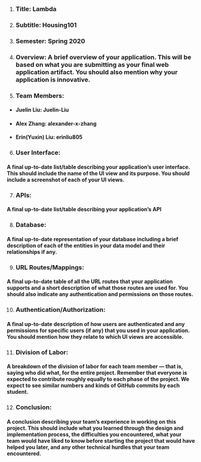1. ### Title: Lambda

2. ### Subtitle: Housing101

3. ### Semester: Spring 2020

4. ### Overview: A brief overview of your application. This will be based on what you are submitting as your final web application artifact. You should also mention why your application is innovative.

5. ### Team Members: 
-  #### Juelin Liu: Juelin-Liu
- #### Alex Zhang: alexander-x-zhang
- #### Erin(Yuxin) Liu: erinliu805

6. ### User Interface: 
#### A final up-to-date list/table describing your application’s user interface. This should include the name of the UI view and its purpose. You should include a screenshot of each of your UI views.

7. ### APIs: 
#### A final up-to-date list/table describing your application’s API

8. ### Database: 
#### A final up-to-date representation of your database including a brief description of each of the entities in your data model and their relationships if any.

9. ### URL Routes/Mappings: 
#### A final up-to-date table of all the URL routes that your application supports and a short description of what those routes are used for. You should also indicate any authentication and permissions on those routes.

10. ### Authentication/Authorization: 
#### A final up-to-date description of how users are authenticated and any permissions for specific users (if any) that you used in your application. You should mention how they relate to which UI views are accessible.

11. ### Division of Labor: 
#### A breakdown of the division of labor for each team member — that is, saying who did what, for the entire project. Remember that everyone is expected to contribute roughly equally to each phase of the project. We expect to see similar numbers and kinds of GitHub commits by each student.

12. ### Conclusion:
#### A conclusion describing your team’s experience in working on this project. This should include what you learned through the design and implementation process, the difficulties you encountered, what your team would have liked to know before starting the project that would have helped you later, and any other technical hurdles that your team encountered.

